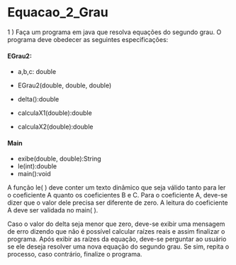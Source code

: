 # Equacao_2_Grau
1 ) Faça um programa em java que resolva equações do segundo grau. O programa deve obedecer as seguintes especificações:
#### EGrau2:
+ a,b,c: double

+ EGrau2(double, double, double)
+ delta():double
+ calculaX1(double):double
+ calculaX2(double):double

#### Main
+ exibe(double, double):String
+ le(int):double
+ main():void

A função le( ) deve conter um texto dinâmico que seja válido tanto para ler o
coeficiente A quanto os coeficientes B e C. Para o coeficiente A, deve-se dizer que o
valor dele precisa ser diferente de zero. A leitura do coeficiente A deve ser validada no
main( ).

Caso o valor do delta seja menor que zero, deve-se exibir uma mensagem de erro
dizendo que não é possível calcular raízes reais e assim finalizar o programa.
Após exibir as raízes da equação, deve-se perguntar ao usuário se ele deseja resolver
uma nova equação do segundo grau. Se sim, repita o processo, caso contrário, finalize
o programa.
